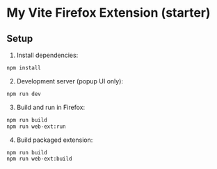 # My Vite Firefox Extension (starter)

## Setup

1. Install dependencies:

```bash
npm install
```

2. Development server (popup UI only):

```bash
npm run dev
```

3. Build and run in Firefox:

```bash
npm run build
npm run web-ext:run
```

4. Build packaged extension:

```bash
npm run build
npm run web-ext:build
```
